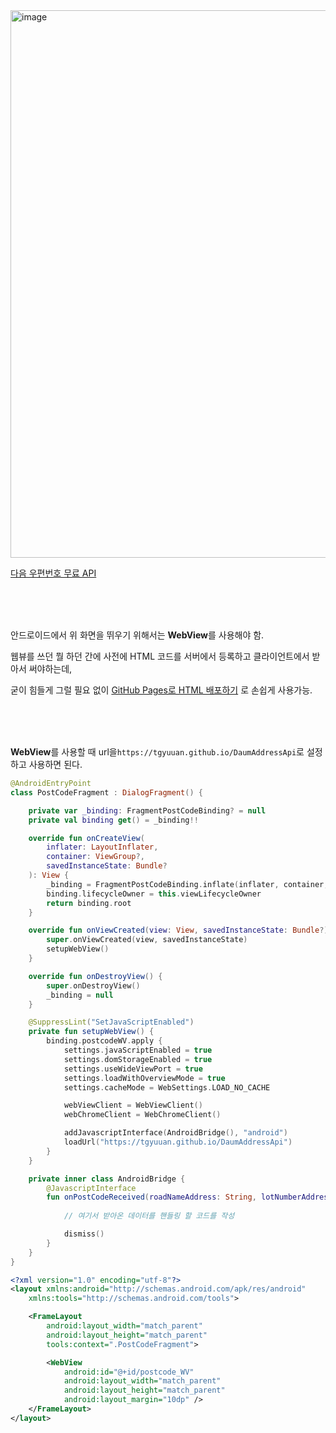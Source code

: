 <img width="876" alt="image" src="https://github.com/user-attachments/assets/94549940-7f37-4bd9-894b-b4f81c76158f">

[다음 우편번호 무료 API](https://postcode.map.daum.net/guide)

<br><br><br>

안드로이드에서 위 화면을 뛰우기 위해서는 **WebView**를 사용해야 함.

웹뷰를 쓰던 뭘 하던 간에 사전에 HTML 코드를 서버에서 등록하고 클라이언트에서 받아서 써야하는데,

굳이 힘들게 그럴 필요 없이 [GitHub Pages로 HTML 배포하기](https://velog.io/@commi1106/Github-Pages%EB%A1%9C-HTML-%EB%B0%B0%ED%8F%AC%ED%95%98%EA%B8%B0) 로 손쉽게 사용가능.

<br><br><br>

**WebView**를 사용할 때 url을`https://tgyuuan.github.io/DaumAddressApi`로 설정하고 사용하면 된다.

```kotlin
@AndroidEntryPoint
class PostCodeFragment : DialogFragment() {

    private var _binding: FragmentPostCodeBinding? = null
    private val binding get() = _binding!!

    override fun onCreateView(
        inflater: LayoutInflater,
        container: ViewGroup?,
        savedInstanceState: Bundle?
    ): View {
        _binding = FragmentPostCodeBinding.inflate(inflater, container, false)
        binding.lifecycleOwner = this.viewLifecycleOwner
        return binding.root
    }

    override fun onViewCreated(view: View, savedInstanceState: Bundle?) {
        super.onViewCreated(view, savedInstanceState)
        setupWebView()
    }

    override fun onDestroyView() {
        super.onDestroyView()
        _binding = null
    }

    @SuppressLint("SetJavaScriptEnabled")
    private fun setupWebView() {
        binding.postcodeWV.apply {
            settings.javaScriptEnabled = true
            settings.domStorageEnabled = true
            settings.useWideViewPort = true
            settings.loadWithOverviewMode = true
            settings.cacheMode = WebSettings.LOAD_NO_CACHE

            webViewClient = WebViewClient()
            webChromeClient = WebChromeClient()

            addJavascriptInterface(AndroidBridge(), "android")
            loadUrl("https://tgyuuan.github.io/DaumAddressApi")
        }
    }

    private inner class AndroidBridge {
        @JavascriptInterface
        fun onPostCodeReceived(roadNameAddress: String, lotNumberAddress: String) {
            
            // 여기서 받아온 데이터를 핸들링 할 코드를 작성

            dismiss()
        }
    }
}
```

```xml
<?xml version="1.0" encoding="utf-8"?>
<layout xmlns:android="http://schemas.android.com/apk/res/android"
    xmlns:tools="http://schemas.android.com/tools">

    <FrameLayout
        android:layout_width="match_parent"
        android:layout_height="match_parent"
        tools:context=".PostCodeFragment">

        <WebView
            android:id="@+id/postcode_WV"
            android:layout_width="match_parent"
            android:layout_height="match_parent"
            android:layout_margin="10dp" />
    </FrameLayout>
</layout>
```